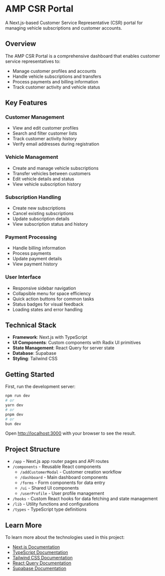 # AMP CSR Portal

A Next.js-based Customer Service Representative (CSR) portal for managing vehicle subscriptions and customer accounts.

## Overview

The AMP CSR Portal is a comprehensive dashboard that enables customer service representatives to:

- Manage customer profiles and accounts
- Handle vehicle subscriptions and transfers
- Process payments and billing information
- Track customer activity and vehicle status

## Key Features

### Customer Management
- View and edit customer profiles
- Search and filter customer lists
- Track customer activity history
- Verify email addresses during registration

### Vehicle Management
- Create and manage vehicle subscriptions
- Transfer vehicles between customers
- Edit vehicle details and status
- View vehicle subscription history

### Subscription Handling
- Create new subscriptions
- Cancel existing subscriptions
- Update subscription details
- View subscription status and history

### Payment Processing
- Handle billing information
- Process payments
- Update payment details
- View payment history

### User Interface
- Responsive sidebar navigation
- Collapsible menu for space efficiency
- Quick action buttons for common tasks
- Status badges for visual feedback
- Loading states and error handling

## Technical Stack

- **Framework**: Next.js with TypeScript
- **UI Components**: Custom components with Radix UI primitives
- **State Management**: React Query for server state
- **Database**: Supabase
- **Styling**: Tailwind CSS

## Getting Started

First, run the development server:

```bash
npm run dev
# or
yarn dev
# or
pnpm dev
# or
bun dev
```

Open [http://localhost:3000](http://localhost:3000) with your browser to see the result.

## Project Structure

- `/app` - Next.js app router pages and API routes
- `/components` - Reusable React components
  - `/addCustomerModal` - Customer creation workflow
  - `/dashboard` - Main dashboard components
  - `/forms` - Form components for data entry
  - `/ui` - Shared UI components
  - `/userProfile` - User profile management
- `/hooks` - Custom React hooks for data fetching and state management
- `/lib` - Utility functions and configurations
- `/types` - TypeScript type definitions

## Learn More

To learn more about the technologies used in this project:

- [Next.js Documentation](https://nextjs.org/docs)
- [TypeScript Documentation](https://www.typescriptlang.org/docs)
- [Tailwind CSS Documentation](https://tailwindcss.com/docs)
- [React Query Documentation](https://tanstack.com/query/latest)
- [Supabase Documentation](https://supabase.com/docs)
